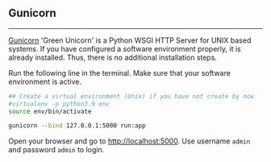 ## Gunicorn
---

[Gunicorn](https://gunicorn.org/) 'Green Unicorn' is a Python WSGI HTTP Server for UNIX based systems. If you have configured a software environment properly, it is already installed. Thus, there is no additional installation steps.

Run the following line in the terminal. Make sure that your software environment is active.

```bash
## Create a virtual environment (Unix) if you have not create by now
#virtualenv -p python3.9 env
source env/bin/activate

gunicorn --bind 127.0.0.1:5000 run:app
```

Open your browser and go to [http://localhost:5000](http://localhost:5000). Use username `admin` and password `admin` to login.

